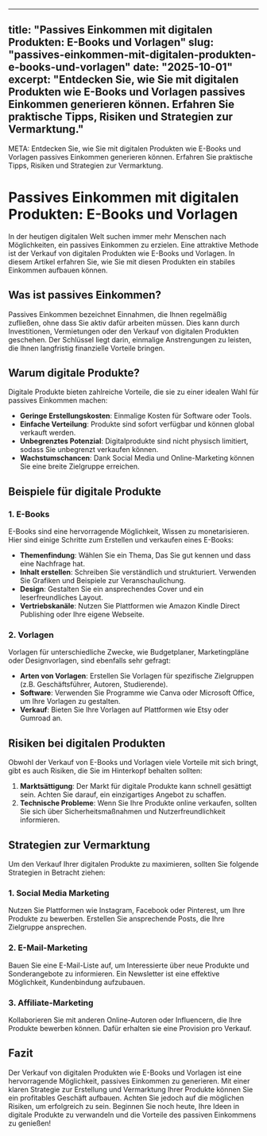 
---
title: "Passives Einkommen mit digitalen Produkten: E-Books und Vorlagen"
slug: "passives-einkommen-mit-digitalen-produkten-e-books-und-vorlagen"
date: "2025-10-01"
excerpt: "Entdecken Sie, wie Sie mit digitalen Produkten wie E-Books und Vorlagen passives Einkommen generieren können. Erfahren Sie praktische Tipps, Risiken und Strategien zur Vermarktung."
---

META: Entdecken Sie, wie Sie mit digitalen Produkten wie E-Books und Vorlagen passives Einkommen generieren können. Erfahren Sie praktische Tipps, Risiken und Strategien zur Vermarktung.

# Passives Einkommen mit digitalen Produkten: E-Books und Vorlagen

In der heutigen digitalen Welt suchen immer mehr Menschen nach Möglichkeiten, ein passives Einkommen zu erzielen. Eine attraktive Methode ist der Verkauf von digitalen Produkten wie E-Books und Vorlagen. In diesem Artikel erfahren Sie, wie Sie mit diesen Produkten ein stabiles Einkommen aufbauen können.

## Was ist passives Einkommen?

Passives Einkommen bezeichnet Einnahmen, die Ihnen regelmäßig zufließen, ohne dass Sie aktiv dafür arbeiten müssen. Dies kann durch Investitionen, Vermietungen oder den Verkauf von digitalen Produkten geschehen. Der Schlüssel liegt darin, einmalige Anstrengungen zu leisten, die Ihnen langfristig finanzielle Vorteile bringen.

## Warum digitale Produkte?

Digitale Produkte bieten zahlreiche Vorteile, die sie zu einer idealen Wahl für passives Einkommen machen:

- **Geringe Erstellungskosten**: Einmalige Kosten für Software oder Tools.
- **Einfache Verteilung**: Produkte sind sofort verfügbar und können global verkauft werden.
- **Unbegrenztes Potenzial**: Digitalprodukte sind nicht physisch limitiert, sodass Sie unbegrenzt verkaufen können.
- **Wachstumschancen**: Dank Social Media und Online-Marketing können Sie eine breite Zielgruppe erreichen.

## Beispiele für digitale Produkte

### 1. E-Books

E-Books sind eine hervorragende Möglichkeit, Wissen zu monetarisieren. Hier sind einige Schritte zum Erstellen und verkaufen eines E-Books:

- **Themenfindung**: Wählen Sie ein Thema, Das Sie gut kennen und dass eine Nachfrage hat.
- **Inhalt erstellen**: Schreiben Sie verständlich und strukturiert. Verwenden Sie Grafiken und Beispiele zur Veranschaulichung.
- **Design**: Gestalten Sie ein ansprechendes Cover und ein leserfreundliches Layout.
- **Vertriebskanäle**: Nutzen Sie Plattformen wie Amazon Kindle Direct Publishing oder Ihre eigene Webseite.

### 2. Vorlagen

Vorlagen für unterschiedliche Zwecke, wie Budgetplaner, Marketingpläne oder Designvorlagen, sind ebenfalls sehr gefragt:

- **Arten von Vorlagen**: Erstellen Sie Vorlagen für spezifische Zielgruppen (z.B. Geschäftsführer, Autoren, Studierende).
- **Software**: Verwenden Sie Programme wie Canva oder Microsoft Office, um Ihre Vorlagen zu gestalten.
- **Verkauf**: Bieten Sie Ihre Vorlagen auf Plattformen wie Etsy oder Gumroad an.

## Risiken bei digitalen Produkten

Obwohl der Verkauf von E-Books und Vorlagen viele Vorteile mit sich bringt, gibt es auch Risiken, die Sie im Hinterkopf behalten sollten:

1. **Marktsättigung**: Der Markt für digitale Produkte kann schnell gesättigt sein. Achten Sie darauf, ein einzigartiges Angebot zu schaffen.
2. **Technische Probleme**: Wenn Sie Ihre Produkte online verkaufen, sollten Sie sich über Sicherheitsmaßnahmen und Nutzerfreundlichkeit informieren.

## Strategien zur Vermarktung

Um den Verkauf Ihrer digitalen Produkte zu maximieren, sollten Sie folgende Strategien in Betracht ziehen:

### 1. Social Media Marketing

Nutzen Sie Plattformen wie Instagram, Facebook oder Pinterest, um Ihre Produkte zu bewerben. Erstellen Sie ansprechende Posts, die Ihre Zielgruppe ansprechen.

### 2. E-Mail-Marketing

Bauen Sie eine E-Mail-Liste auf, um Interessierte über neue Produkte und Sonderangebote zu informieren. Ein Newsletter ist eine effektive Möglichkeit, Kundenbindung aufzubauen.

### 3. Affiliate-Marketing

Kollaborieren Sie mit anderen Online-Autoren oder Influencern, die Ihre Produkte bewerben können. Dafür erhalten sie eine Provision pro Verkauf.

## Fazit

Der Verkauf von digitalen Produkten wie E-Books und Vorlagen ist eine hervorragende Möglichkeit, passives Einkommen zu generieren. Mit einer klaren Strategie zur Erstellung und Vermarktung Ihrer Produkte können Sie ein profitables Geschäft aufbauen. Achten Sie jedoch auf die möglichen Risiken, um erfolgreich zu sein. Beginnen Sie noch heute, Ihre Ideen in digitale Produkte zu verwandeln und die Vorteile des passiven Einkommens zu genießen!

